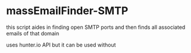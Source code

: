 # massEmailFinder-SMTP

this script aides in finding open SMTP ports and then finds all associated emails of that domain

uses hunter.io API but it can be used without
